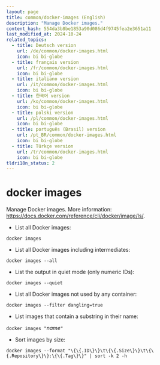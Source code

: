 ```yaml
---
layout: page
title: common/docker-images (English)
description: "Manage Docker images."
content_hash: 554da3b8be1853a90d086d4f9745fea2e3651a11
last_modified_at: 2024-10-24
related_topics:
  - title: Deutsch version
    url: /de/common/docker-images.html
    icon: bi bi-globe
  - title: français version
    url: /fr/common/docker-images.html
    icon: bi bi-globe
  - title: italiano version
    url: /it/common/docker-images.html
    icon: bi bi-globe
  - title: 한국어 version
    url: /ko/common/docker-images.html
    icon: bi bi-globe
  - title: polski version
    url: /pl/common/docker-images.html
    icon: bi bi-globe
  - title: português (Brasil) version
    url: /pt_BR/common/docker-images.html
    icon: bi bi-globe
  - title: Türkçe version
    url: /tr/common/docker-images.html
    icon: bi bi-globe
tldri18n_status: 2
---
```

# docker images

Manage Docker images.
More information: <https://docs.docker.com/reference/cli/docker/image/ls/>.

- List all Docker images:

`docker images`

- List all Docker images including intermediates:

`docker images --all`

- List the output in quiet mode (only numeric IDs):

`docker images --quiet`

- List all Docker images not used by any container:

`docker images --filter dangling=true`

- List images that contain a substring in their name:

`docker images "`<span class="tldr-var badge badge-pill bg-dark-lm bg-white-dm text-white-lm text-dark-dm font-weight-bold">*name*</span>`"`

- Sort images by size:

`docker images --format "\{\{.ID\}\}\t\{\{.Size\}\}\t\{\{.Repository\}\}:\{\{.Tag\}\}" | sort -k 2 -h`
